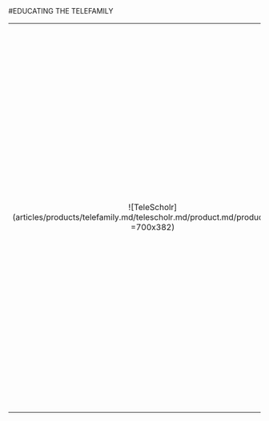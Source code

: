 <div class="product-prod" markdown="1">
#EDUCATING THE TELEFAMILY

|||
|:--:|:--:|
| ![TeleScholr](articles/products/telefamily.md/telescholr.md/product.md/product.en.svg =700x382) | <h2 class="productheader">CLASSROOM MANAGEMENT</h2><p class="productdescription">My Class and telepresence provide a unified digital learning experience. Allowing teachers and students to have transparency where everyone can see each just like a physical classroom.</p><h2 class="productheader">SECURE CONNECTIVITY & ENGAGEMENTS</h2><p class="productdescription">Simply put, no more unwanted visitors to your classes.</p><h2 class="productheader">ACADEMIC COMPLIANCE</h2><p class="productdescription"> A central admin console for system administration with audit logs for academic reports, accounting, and billing purposes.</p> |
</div>